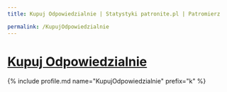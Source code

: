```yaml
---
title: Kupuj Odpowiedzialnie | Statystyki patronite.pl | Patromierz

permalink: /KupujOdpowiedzialnie
---
```


# [Kupuj Odpowiedzialnie](https://patronite.pl/KupujOdpowiedzialnie)

{% include profile.md name="KupujOdpowiedzialnie" prefix="k" %}
